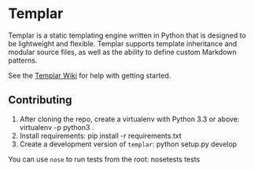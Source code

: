 Templar
=======

Templar is a static templating engine written in Python that is
designed to be lightweight and flexible. Templar supports template
inheritance and modular source files, as well as the ability to define
custom Markdown patterns.

See the [Templar
Wiki](https://github.com/albert12132/templar/wiki/Getting-started)
for help with getting started.

Contributing
------------

1. After cloning the repo, create a virtualenv with Python 3.3 or
   above:
        virtualenv -p python3 .
2. Install requirements:
        pip install -r requirements.txt
3. Create a development version of `templar`:
        python setup.py develop

You can use `nose` to run tests from the root:
    nosetests tests

